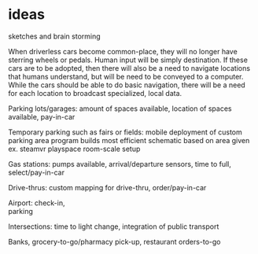 # ideas
sketches and brain storming



When driverless cars become common-place, they will no longer have sterring wheels or pedals. Human input will be simply destination. If these cars are to be adopted, then there will also be a need to navigate locations that humans understand, but will be need to be conveyed to a computer. While the cars should be able to do basic navigation, there will be a need for each location to broadcast specialized, local data.

 Parking lots/garages: 
      amount of spaces available, 
      location of spaces available, 
      pay-in-car
      
 Temporary parking such as fairs or fields: 
          mobile deployment of custom parking area
          program builds most efficient schematic based on area given ex. steamvr playspace room-scale setup
          
 Gas stations: 
      pumps available, 
      arrival/departure sensors, 
      time to full, 
      select/pay-in-car
      
 Drive-thrus: 
      custom mapping for drive-thru, 
      order/pay-in-car
      
 Airport:
     check-in,  
     parking
     
 Intersections: 
    time to light change, 
    integration of public transport
    
 Banks, grocery-to-go/pharmacy pick-up, restaurant orders-to-go
      
      
 
      
 
     
